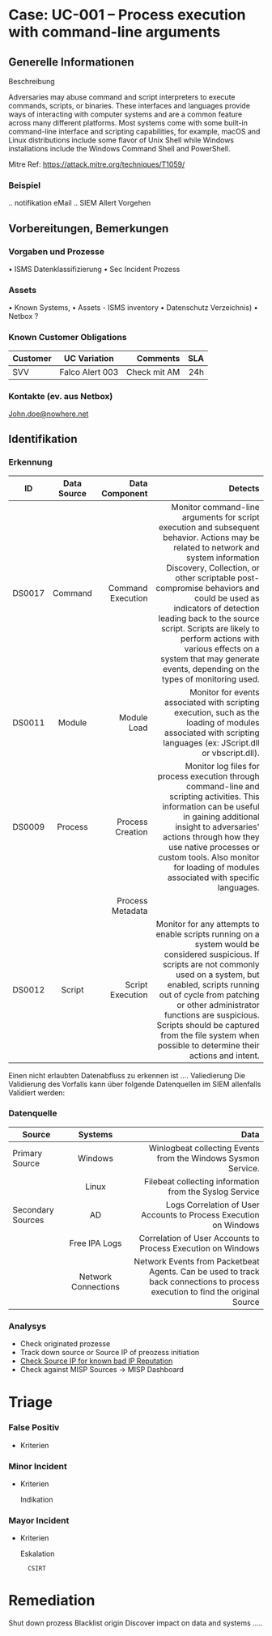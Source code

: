 # Case:  UC-001 – Process execution with command-line arguments

## Generelle Informationen 
Beschreibung 

Adversaries may abuse command and script interpreters to execute commands, scripts, or binaries. These interfaces and languages provide ways of interacting with computer systems and are a common feature across many different platforms. Most systems come with some built-in command-line interface and scripting capabilities, for example, macOS and Linux distributions include some flavor of Unix Shell while Windows installations include the Windows Command Shell and PowerShell.

Mitre Ref: https://attack.mitre.org/techniques/T1059/




### Beispiel

.. notifikation eMail
.. SIEM Allert
Vorgehen 


## Vorbereitungen, Bemerkungen

### Vorgaben und Prozesse 
•	ISMS Datenklassifizierung
•	Sec Incident Prozess

### Assets

•	Known Systems, 
•	Assets - ISMS inventory
•	Datenschutz Verzeichnis)
•	Netbox ?


### Known Customer Obligations

| Customer   |      UC Variation      |  Comments | SLA |
|----------|:-------------:|------:|-----:|
|SVV| Falco Alert 003| Check mit AM | 24h|


### Kontakte (ev. aus Netbox)

John.doe@nowhere.net

## Identifikation 

### Erkennung 

| ID   |      Data Source      |  Data Component | Detects |
|----------|:-------------:|------:|-----:|
| DS0017 |  Command| Command Execution | Monitor command-line arguments for script execution and subsequent behavior. Actions may be related to network and system information Discovery, Collection, or other scriptable post-compromise behaviors and could be used as indicators of detection leading back to the source script. Scripts are likely to perform actions with various effects on a system that may generate events, depending on the types of monitoring used.|
|DS0011	|Module	|Module Load|Monitor for events associated with scripting execution, such as the loading of modules associated with scripting languages (ex: JScript.dll or vbscript.dll).|
|DS0009	|Process	|Process Creation|Monitor log files for process execution through command-line and scripting activities. This information can be useful in gaining additional insight to adversaries' actions through how they use native processes or custom tools. Also monitor for loading of modules associated with specific languages.|
| | |Process Metadata||Monitor contextual data about a running process, which may include information such as environment variables, image name, user/owner, or other information that may reveal abuse of system features. For example, consider monitoring for Windows Event ID (EID) 400, which shows the version of PowerShell executing in the EngineVersion field (which may also be relevant to detecting a potential Downgrade Attack) as well as if PowerShell is running locally or remotely in the HostName field. Furthermore, EID 400 may indicate the start time and EID 403 indicates the end time of a PowerShell session.[48]|
|DS0012	|Script	|Script Execution|Monitor for any attempts to enable scripts running on a system would be considered suspicious. If scripts are not commonly used on a system, but enabled, scripts running out of cycle from patching or other administrator functions are suspicious. Scripts should be captured from the file system when possible to determine their actions and intent.|


Einen nicht erlaubten Datenabfluss zu erkennen ist ....
Valiedierung 
Die Validierung des Vorfalls kann über folgende Datenquellen im SIEM allenfalls Validiert werden: 
      
### Datenquelle 

| Source   |      Systems      |  Data  |
|----------|:-------------:|------:|
|Primary Source	|Windows	|Winlogbeat collecting Events from the Windows Sysmon Service.|
|               |Linux	    |Filebeat collecting information from the Syslog Service|
|Secondary Sources|	AD      |Logs	Correlation of User Accounts to Process Execution on Windows|
|         |	Free IPA Logs	|Correlation of User Accounts to Process Execution on Windows|
| |	Network Connections	|Network Events from Packetbeat Agents. Can be used to track back connections to process execution to find the original Source|

### Analysys

- Check originated prozesse
- Track down source or Source IP of preozess initiation
- [Check Source IP for known bad IP Reputation](IP-Reputation-check.md)
- Check against MISP Sources -> MISP Dashboard



# Triage

### False Positiv

- Kriterien

### Minor Incident

- Kriterien

	Indikation

### Mayor Incident

- Kriterien

	Eskalation

		CSIRT



# Remediation 

Shut down prozess
Blacklist origin
Discover impact on data and systems
.....
